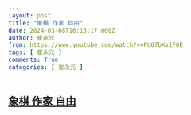 ```yaml
---
layout: post
title: "象棋 作家 自由"
date: 2024-03-08T16:15:17.000Z
author: 崔永元
from: https://www.youtube.com/watch?v=PU67bKv1F0E
tags: [ 崔永元 ]
comments: True
categories: [ 崔永元 ]
---
```

<!--1709914517000-->
[象棋 作家 自由](https://www.youtube.com/watch?v=PU67bKv1F0E)
------

<div>

</div>
